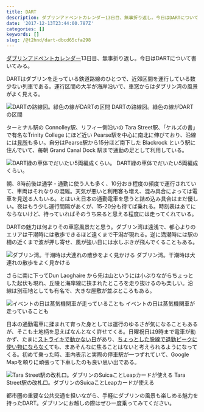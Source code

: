```yaml
---
title: DART
description: ダブリンアドベントカレンダー13日目、無事折り返し。今日はDARTについて書いてみる。
date: '2017-12-13T23:44:00.787Z'
categories: []
keywords: []
slug: /@t2hnd/dart-dbcd65cfa298
---
```


[ダブリンアドベントカレンダー](https://adventar.org/calendars/2589)13日目、無事折り返し。今日はDARTについて書いてみる。

DARTはダブリンを走っている鉄道路線のひとつで、近郊区間を運行している数少ない列車である。運行区間の大半が海岸沿いで、車窓からはダブリン湾の風景がよく見える。

![DARTの路線図。緑色の線がDARTの区間](https://cdn-images-1.medium.com/max/800/1*QXU5WtK-Q8vAn9xfOqhUbQ.jpeg)
DARTの路線図。緑色の線がDARTの区間

ターミナル駅の Connolley駅、リフィー側沿いの Tara Street駅、「ケルズの書」で有名なTrinity College にほど近い Pearse駅を中心に南北に伸びており、沿線には[見所](https://tripnote.jp/ireland/dublin-dart/)も多い。自分はPearse駅から15分ほど南下した Blackrock という駅に住んでいて、毎朝 Grand Canal Dock 駅まで通勤の足として利用している。

![DART緑の車体でだいたい5両編成くらい。](https://cdn-images-1.medium.com/max/800/1*_v8AX2Q-RpzKW8IQ_MmVGw.jpeg)
DART緑の車体でだいたい5両編成くらい。

朝、8時前後は通学・通勤に使う人も多く、10分おき程度の頻度で運行されていて、車両はそれなりの混雑。天気が悪いと利用客も増え、混み具合によっては電車を見送る人もいる。とはいえ日本の通勤電車を思うと詰め込み具合はまだ優しい。夜はもう少し運行間隔があくが、15-20分も待てば乗れる。時刻表はあてにならないけど、待っていればそのうち来ると思える程度には走ってくれている。

DARTの魅力は何よりその車窓風景だと思う。ダブリン湾は遠浅で、都心よりのエリアは干潮時には散歩できるほど遠くまで干潟が現れる。逆に満潮時には駅の柵の近くまで波が押し寄せ、風が強い日には水しぶきが飛んでくることもある。

![ダブリン湾。干潮時は犬連れの散歩をよく見かける](https://cdn-images-1.medium.com/max/800/1*nQK4z126E9vicebYRV-FFw.jpeg)
ダブリン湾。干潮時は犬連れの散歩をよく見かける

さらに南に下ってDun Laoghaire から先は山というには小ぶりながらちょっとした起伏も現れ、丘陵と海岸線に挟まれたところを走り抜けるのも楽しい。沿線は別荘地としても有名で、大きな屋敷が並ぶところもある。

![イベントの日は蒸気機関車が走っていることも](https://cdn-images-1.medium.com/max/800/1*mEibyvMNGI7Ku730_jU3Kg.jpeg)
イベントの日は蒸気機関車が走っていることも

日本の通勤電車に揉まれて育った身としては運行のゆるさが気になることもあるが、そこも土地柄を思えばなんとなく許せてくる。日曜祝日は9時まで電車が動かず、たまに[ストライキで動かない日](https://www.irishtimes.com/news/ireland/irish-news/rail-unions-announce-five-24-hour-strikes-from-november-1.3262510)があり、[ちょっとした脱線で退勤ピークに使い物にならなく](https://www.irishtimes.com/news/ireland/irish-news/all-dart-services-operating-after-derailed-train-removed-1.3219838)ても、まあそんなに焦ることはないと考えられるようになってくる。初めて乗った時、車内表示と実際の停車駅が一つずれていて、Google Mapを頼りに頑張って下車したのも良い思い出である。

![Tara Street駅の改札口。ダブリンのSuicaことLeapカードが使える](https://cdn-images-1.medium.com/max/800/1*qgSVPcrMgLGaB6wePiu4RQ.jpeg)
Tara Street駅の改札口。ダブリンのSuicaことLeapカードが使える

都市圏の重要な公共交通を担いながら、手軽にダブリンの風景も楽しめる魅力を持ったDART。ダブリンにお越しの際はぜひ一度乗ってみてください。